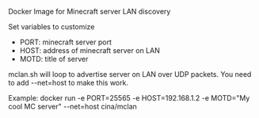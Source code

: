 Docker Image for Minecraft server LAN discovery

Set variables to customize
- PORT: minecraft server port
- HOST: address of minecraft server on LAN
- MOTD: title of server 

mclan.sh will loop to advertise server on LAN over UDP packets.
You need to add --net=host to make this work.

Example:
docker run -e PORT=25565 -e HOST=192.168.1.2 -e MOTD="My cool MC server" --net=host cina/mclan

